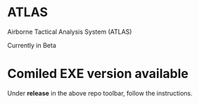 # ATLAS

Airborne Tactical Analysis System (ATLAS)

Currently in Beta

# Comiled EXE version available

Under **release** in the above repo toolbar, follow the instructions.
